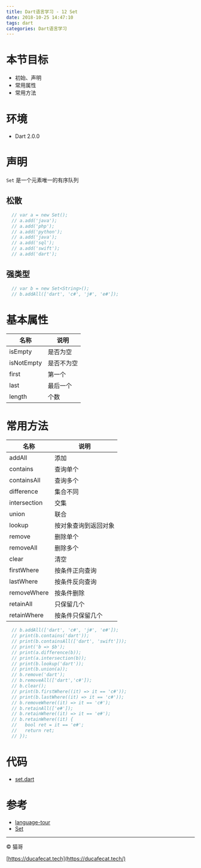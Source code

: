 ```yaml
---
title: Dart语言学习 - 12 Set
date: 2018-10-25 14:47:10
tags: dart
categories: Dart语言学习
---
```


# 本节目标

- 初始、声明
- 常用属性
- 常用方法

# 环境

- Dart 2.0.0

# 声明

`Set` 是一个元素唯一的有序队列

## 松散

```dart
  // var a = new Set();
  // a.add('java');
  // a.add('php');
  // a.add('python');
  // a.add('java');
  // a.add('sql');
  // a.add('swift');
  // a.add('dart');
```

## 强类型

```dart
  // var b = new Set<String>();
  // b.addAll(['dart', 'c#', 'j#', 'e#']);
```

# 基本属性

名称 | 说明
-----|----------
isEmpty     | 是否为空
isNotEmpty  | 是否不为空
first       | 第一个
last        | 最后一个
length      | 个数

# 常用方法

名称 | 说明
-----|----------
addAll        | 添加
contains      | 查询单个
containsAll   | 查询多个
difference    | 集合不同
intersection  | 交集
union         | 联合
lookup        | 按对象查询到返回对象
remove        | 删除单个
removeAll     | 删除多个
clear         | 清空
firstWhere    | 按条件正向查询
lastWhere     | 按条件反向查询
removeWhere   | 按条件删除
retainAll     | 只保留几个
retainWhere   | 按条件只保留几个

```dart
  // b.addAll(['dart', 'c#', 'j#', 'e#']);
  // print(b.contains('dart'));
  // print(b.containsAll(['dart', 'swift']));
  // print('b => $b');
  // print(a.difference(b));
  // print(a.intersection(b));
  // print(b.lookup('dart'));
  // print(b.union(a));
  // b.remove('dart');
  // b.removeAll(['dart','c#']);
  // b.clear();
  // print(b.firstWhere((it) => it == 'c#'));
  // print(b.lastWhere((it) => it == 'c#'));
  // b.removeWhere((it) => it == 'c#');
  // b.retainAll(['e#']);
  // b.retainWhere((it) => it == 'e#');
  // b.retainWhere((it) {
  //   bool ret = it == 'e#';
  //   return ret;
  // });
```

# 代码

- [set.dart](https://github.com/ducafecat/dart-learn/blob/master/12-Set/set.dart)

# 参考

- [language-tour](https://www.dartlang.org/guides/language/language-tour)
- [Set](https://api.dartlang.org/stable/2.0.0/dart-core/Set-class.html)

----

© 猫哥

[https://ducafecat.tech](https://ducafecat.tech/)
